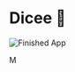 


# Dicee 🎲




![Finished App](https://github.com/londonappbrewery/Images/blob/master/dicee-demo.gif)


M
